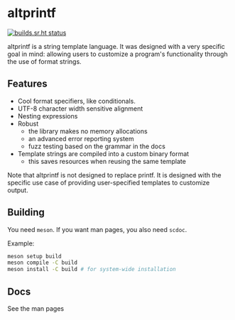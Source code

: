 # altprintf
[![builds.sr.ht status](https://builds.sr.ht/~lattis.svg?search=altprintf)](https://builds.sr.ht/~lattis?search=altprintf)

altprintf is a string template language.  It was designed with a very specific
goal in mind: allowing users to customize a program's functionality through the
use of format strings.

## Features

+ Cool format specifiers, like conditionals.
+ UTF-8 character width sensitive alignment
+ Nesting expressions
+ Robust
  - the library makes no memory allocations
  - an advanced error reporting system
  - fuzz testing based on the grammar in the docs
+ Template strings are compiled into a custom binary format
  - this saves resources when reusing the same template

Note that altprintf is not designed to replace printf.  It is designed with the
specific use case of providing user-specified templates to customize output.

## Building

You need `meson`.  If you want man pages, you also need `scdoc`.

Example:

```sh
meson setup build
meson compile -C build
meson install -C build # for system-wide installation
```

## Docs

See the man pages
